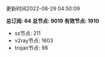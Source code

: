 更新时间2022-08-29 04:50:09

**总订阅: 64**
**总节点: 9019**
**有效节点: 1910**
- ss节点: 211
- v2ray节点: 1603
- trojan节点: 96
